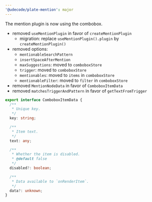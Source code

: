 ```yaml
---
'@udecode/plate-mention': major
---
```


The mention plugin is now using the combobox.
- removed `useMentionPlugin` in favor of `createMentionPlugin`
  - migration: replace `useMentionPlugin().plugin` by `createMentionPlugin()`
- removed options:
  - `mentionableSearchPattern`
  - `insertSpaceAfterMention`
  - `maxSuggestions`: moved to `comboboxStore`
  - `trigger`: moved to `comboboxStore`
  - `mentionables`: moved to `items` in `comboboxStore` 
  - `mentionableFilter`: moved to `filter` in `comboboxStore` 
- removed `MentionNodeData` in favor of `ComboboxItemData`
- removed `matchesTriggerAndPattern` in favor of `getTextFromTrigger`

```ts
export interface ComboboxItemData {
  /**
   * Unique key.
   */
  key: string;

  /**
   * Item text.
   */
  text: any;

  /**
   * Whether the item is disabled.
   * @default false
   */
  disabled?: boolean;

  /**
   * Data available to `onRenderItem`.
   */
  data?: unknown;
}
```
